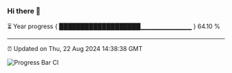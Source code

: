 ### Hi there 👋

⏳ Year progress { ███████████████████▁▁▁▁▁▁▁▁▁▁▁ } 64.10 %

---

⏰ Updated on Thu, 22 Aug 2024 14:38:38 GMT

![Progress Bar CI](https://github.com/IshwaranRudhara/GIT-ACTION/workflows/Progress%20Bar%20CI/badge.svg)

